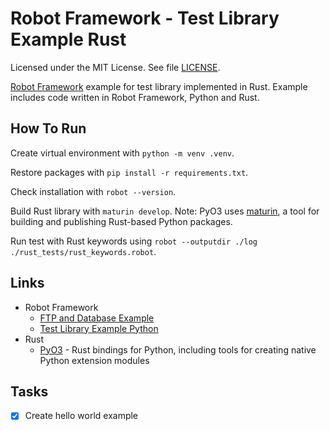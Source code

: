 # Robot Framework - Test Library Example Rust

Licensed under the MIT License. See file [LICENSE](./LICENSE).

[Robot Framework](https://robotframework.org/) example for test library implemented in Rust. Example includes code written in Robot Framework, Python and Rust.

## How To Run

Create virtual environment with `python -m venv .venv`.

Restore packages with `pip install -r requirements.txt`.

Check installation with `robot --version`.

Build Rust library with `maturin develop`. Note: PyO3 uses [maturin](https://www.maturin.rs/), a tool for building and publishing Rust-based Python packages.

Run test with Rust keywords using `robot --outputdir ./log ./rust_tests/rust_keywords.robot`.

## Links

* Robot Framework
  * [FTP and Database Example](https://github.com/mneiferbag/robot-ftp-db)
  * [Test Library Example Python](https://github.com/mneiferbag/robot-python-test-library)
* Rust
  * [PyO3](https://pyo3.rs/) - Rust bindings for Python, including tools for creating native Python extension modules

## Tasks

* [x] Create hello world example

